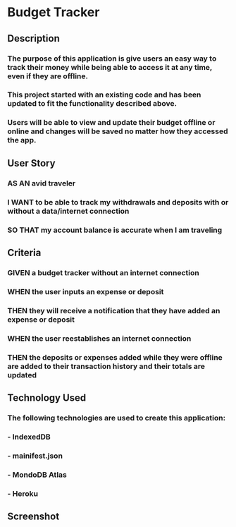 # Budget Tracker

## Description
### The purpose of this application is give users an easy way to track their money while being able to access it at any time, even if they are offline.
### This project started with an existing code and has been updated to fit the functionality described above. 
### Users will be able to view and update their budget offline or online and changes will be saved no matter how they accessed the app.

## User Story
### AS AN avid traveler
### I WANT to be able to track my withdrawals and deposits with or without a data/internet connection
### SO THAT my account balance is accurate when I am traveling

## Criteria
### GIVEN a budget tracker without an internet connection
### WHEN the user inputs an expense or deposit
### THEN they will receive a notification that they have added an expense or deposit
### WHEN the user reestablishes an internet connection
### THEN the deposits or expenses added while they were offline are added to their transaction history and their totals are updated

## Technology Used
### The following technologies are used to create this application:
### - IndexedDB
### - mainifest.json
### - MondoDB Atlas
### - Heroku


## Screenshot